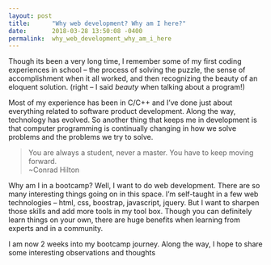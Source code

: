 ```yaml
---
layout: post
title:      "Why web development? Why am I here?"
date:       2018-03-28 13:50:08 -0400
permalink:  why_web_development_why_am_i_here
---
```



Though its been a very long time, I remember some of my first coding experiences in school – the process of solving the puzzle, the sense of accomplishment when it all worked, and then recognizing the beauty of an eloquent solution.  (right – I said *beauty* when talking about a program!)

Most of my experience has been in C/C++ and I’ve done just about everything related to software product development.   Along the way, technology has evolved.  So another thing that keeps me in development is that computer programming is continually changing in how we solve problems and the problems we try to solve.

> You are always a student, never a master.  You have to keep moving forward.   
> ~Conrad Hilton

Why am I in a bootcamp?  Well, I want to do web development.   There are so many interesting things going on in this space.   I’m self-taught in a few web technologies – html, css, boostrap, javascript, jquery.   But I want to sharpen those skills and add more tools in my tool box.  Though you can definitely learn things on your own, there are huge benefits when learning from experts and in a community.   

I am now 2 weeks into my bootcamp journey.   Along the way, I hope to share some interesting observations and thoughts



